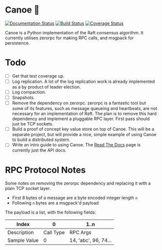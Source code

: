 # Canoe 🛶

[![Documentation Status](https://readthedocs.org/projects/canoe/badge/?version=latest)](http://canoe.readthedocs.io/en/latest/?badge=latest) [![Build Status](https://travis-ci.org/ter0/canoe.svg?branch=master)](https://travis-ci.org/ter0/canoe) [![Coverage Status](https://coveralls.io/repos/github/ter0/canoe/badge.svg)](https://coveralls.io/github/ter0/canoe)

Canoe is a Python implementation of the Raft consensus algorithm. It currently utilises zerorpc for making RPC calls, and msgpack for persistence.

# Todo

 - [ ] Get that test coverage up.
 - [ ] Log replication. A lot of the log replication work is already implemented as a by product of leader election.
 - [ ] Log compaction.
 - [ ] Snapshots.
 - [ ] Remove the dependency on zerorpc. zerorpc is a fantastic tool but some of its features, such as message queueing and heartbeats, are not necessary for an implementation of Raft. The plan is to remove this hard dependency and implement a pluggable RPC layer. First pass should just be TCP sockets.
 - [ ] Build a proof of concept key value store on top of Canoe. This will be a separate project, but will provide a nice, simple example of using Canoe to build a distributed system.
 - [ ] Write an intro guide to using Canoe. The [Read The Docs](http://canoe.readthedocs.io/en/latest) page is currently just the API docs.

# RPC Protocol Notes
Some notes on removing the zerorpc dependency and replacing it with a plain TCP socket layer.

- First 8 bytes of a message are a byte encoded integer length `n`
- Following `n` bytes are a msgpack'd payload

The payload is a list, with the following fields:

| Index        | 0         | 1..n                 |
|--------------|-----------|----------------------|
| Description  | Call Type | RPC Args             |
| Sample Value | 0         | 14, 'abc', 96, 74... |
